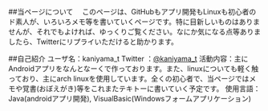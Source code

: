 ##当ページについて
　このページは、GitHubもアプリ開発もLinuxも初心者のド素人が、いろいろメモ等を書いていくページです。特に目新しいものはありませんが、それでもよければ、ゆっくりご覧ください。なにか気になる点等ありましたら、Twitterにリプライいただけると助かります。

##自己紹介
ユーザ名：kaniyama_t
Twitter ：<a href="https://twitter.com/kaniyama_t" title="Twitter @kaniyama_t">@kaniyama_t</a>
活動内容：主にAndroidアプリをなんとなーくで作っております。また、linuxについても軽く触っており、主にarch linuxを使用しています。全くの初心者で、当ページではメモや覚書(おぼえがき)等をこれまたテキトーに書いていく予定です。
使用言語：Java(androidアプリ開発), VisualBasic(Windowsフォームアプリケーション)

